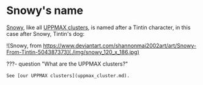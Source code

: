 # Snowy's name

[Snowy](snowy.md), like all [UPPMAX clusters](uppmax_cluster.md),
is named after a Tintin character,
in this case after Snowy, Tintin's dog:

![Snowy, from https://www.deviantart.com/shannonmai2002art/art/Snowy-From-Tintin-504387373](./img/snowy_120_x_186.jpg)

???- question "What are the UPPMAX clusters?"

    See [our UPPMAX clusters](uppmax_cluster.md).
